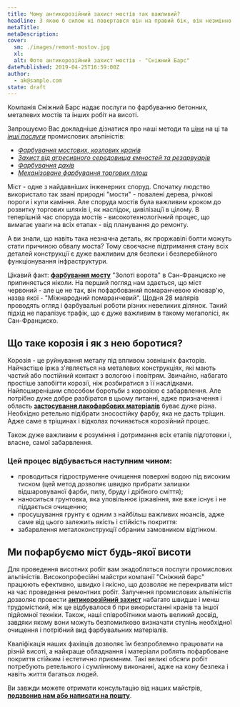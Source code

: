 ```yaml
---
title: Чому антикорозійний захист мостів так важливий?
headline: З якою б силою ні повертався він на правий бік, він незмінно звалюється знову на спину.
metaTitle: 
metaDescription:
cover:
  sm: ./images/remont-mostov.jpg
  xl: 
  alt: Фото антикорозійний захист мостів - "Сніжний Барс"
datePublished: 2019-04-25T16:59:00Z
author:
  - ak@sample.com
state: draft
---
```

Компанія Сніжний Барс надає послуги по фарбуванню бетонних, металевих мостів та інших робіт на висоті.

Запрошуємо Вас докладніше дізнатися про наші методи та [ціни](/prajs/) на ці та [_інші послуги_](/services/) промислових альпіністів:

- [_Фарбування мостових, козлових кранів_](/tipy-obektov/krany-kozlovye-mostovye-portovye/) 
- [_Захист від агресивного середовища ємностей та резарвуарів_](/tipy-obektov/rezervuary-dlya-zhidkostej/) 
- [_Фарбування дахів_](/services/pokraska-kryishi/) 
- [_Механізоване фарбування торгових площ_](/services/provedenie-vnutrennix-rabot/)
  
Міст - одне з найдавніших інженерних споруд. Спочатку людство використало так звані природні "мости" - повалені дерева, річкові пороги і купи каміння. Але споруда мостів була важливим кроком до розвитку торгових шляхів і, як наслідок, цивілізації в цілому. В теперішній час споруда мостів - високотехнологічний процес, що вимагає уваги на всіх етапах - від планування до ремонту.

А ви знали, що навіть така незначна деталь, як проржавілі болти можуть стати причиною обвалу моста? Тому своєчасне підтримання стану всіх деталей конструкції є дуже важливим для безпеки і безперебійного функціонування інфраструктури.

Цікавий факт: [**фарбування мосту**](/tipy-obektov/puteprovody-mosty-i-estakady/) "Золоті ворота" в Сан-Франциско не припиняється ніколи. На перший погляд нам здається, що міст червоний - але це не так, він пофарбований помаранчевою кіновар'ю, назва якої - "Міжнародний помаранчевий". Щодня 28 малярів проводять огляд і фарбувальні роботи різних невеликих ділянок. Такий підхід не паралізує трафік, що є дуже важливим в такому мегаполісі, як Сан-Франциско.

## Що таке корозія і як з нею боротися?

Корозія - це руйнування металу під впливом зовнішніх факторів. Найчастіше іржа з'являється на металевих конструкціях, які мають частий або постійний контакт з вологою і повітрям. Звичайно, набагато простіше запобігти корозії, ніж розбиратися з її наслідками. Найпоширенішим способом боротьби з корозією є забарвлення. Але потрібно дуже добре разбіратся в цьому питанні, адже призначення і область [**застосування лакофарбових матеріалів**](/services/nanesenie-specialnyx-pokrytij/) буває дуже різна. Необхідно ретельно підібрати зносостійку фарбу, яка не дасть тріщин. Адже саме в тріщинах і відколах починається корозійний процес.

Також дуже важливим є розуміння і дотримання всіх етапів підготовки і, власне, самої забарвлення.

### Цей процес відбувається наступним чином:

- проводиться гідроструменне очищення поверхні водою під високим тиском (цей метод дозволяє швидко прибрати залишки відшаровуваної фарби, пилу, бруду і дрібного сміття);
- наноситься грунтовка, яка уповільнює іржавіння, яке вже існує і не піддається очищенню;
- просушування грунту є одним з найбільш важливих нюансів, адже саме від цього залежить якість і стійкість покриття:
- забарвлення металоконструкції обраним замовником відтінком.

## Ми пофарбуємо міст будь-якої висоти

Для проведення висотних робіт вам знадобляться послуги промислових альпіністів. Високопрофесійні майстри компанії "Сніжний барс" працюють ефективно, швидко і якісно, що дозволяє не перекривати міст на час проведення ремонтних робіт. Залучення промислових альпіністів дозволяє провести [**антикорозійний захист**](/services/pokraska-metalla/) набагато швидше і менш трудомісткий, ніж це відбувалося б при використанні кранів та іншої підйомної техніки. Також, наші співробітники мають великий досвід, завдяки якому вони можуть безпомилково визначати ступінь необхідної очищення і потрібний вид фарбувальних матеріалів.

Кваліфікація наших фахівців дозволяє їм безпроблемно працювати на різній висоті, а найкраще обладнання і матеріали роблять пофарбоване покриття стійким і естетично приємним. Такі великі обсяги робіт потребують ретельного і сумлінному виконанні, адже на кону безпека і навіть життя багатьох людей.

Ви завжди можете отримати консультацію від наших майстрів, [**подзвонив нам або написати на пошту**](/contacts/).
